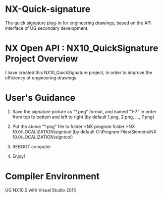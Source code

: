 # NX-Quick-signature
The quick signature plug-in for engineering drawings, based on the API interface of UG secondary development.

# NX Open API : NX10_QuickSignature Project Overview
I have created this NX10_QuickSignature project, in order to improve the efficiency of engineering drawings.


# User's Guidance

1. Save the signature picture as "*.png" format, and named "1-7" in order from top to bottom and left to right
  (by default 1.png, 2.png, ..., 7.png)

2. Put the above "*.png" file to folder &#60;NX program folder &#62;NX 10.0\LOCALIZATION\signtool 
  (by default C:\Program Files\Siemens\NX 10.0\LOCALIZATION\signtool)

3. REBOOT computer

4. Enjoy!


# Compiler Environment
UG NX10.0 with Visual Studio 2015


